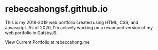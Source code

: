 # rebeccahongsf.github.io

This is my 2018-2019 web portfolio created using HTML, CSS, and Javascript.
As of 2020, I'm actively working on a revamped version of my web portfolio in GatsbyJS. 

View Current Portfolio at rebeccahong.me
